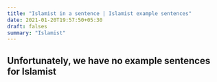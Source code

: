 ```yaml
---
title: "Islamist in a sentence | Islamist example sentences"
date: 2021-01-20T19:57:50+05:30
draft: falses
summary: "Islamist"
---
```

## Unfortunately, we have no example sentences for Islamist                 
